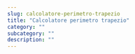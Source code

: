 ```yaml
---
slug: calcolatore-perimetro-trapezio
title: "Calcolatore perimetro trapezio"
category: ""
subcategory: ""
description: ""
---
```


